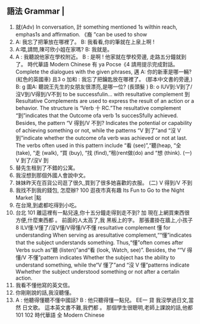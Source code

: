 ## 語法 Grammar |
1. 就(Adv)
In conversation, 計 something mentioned 1s wilthin reach,
emphas1s and affirmation.
《裔
”can be used to show
1. A: 我忘了把筆放在哪裡了。
B: 我看看,你的筆就在上泉上啊 !
2. A:喂,請問,陳可欣小姐在家嗎?
B: 我就是。
3. A : 我聽說他家在學校附近。
B : 是啊 ! 他家就在學校旁邊, 走路五分鐘就到了。
時代華語
Modern Chinese 有
ya Pocse《4
請用提示完成對話。Complete the dialogues with the given phrases,
邁 A: 你的新車是哪一輛? (紅色的英國車)
且3                  o
加和 : 我忘了把鑰匙放在哪裡了。 (那本中文書的旁邊,)
B:                  g
圖A: 聽說王先生的女朋友很漂亮,是哪一位? (長頭髮 )
B:                  o
IUV到:V到了/沒V到/V得到/V不到
to be successfulin... with resultative complement 到
Resultative Complements are used to express the result of an action or a behavior.
The structure is “Verb 十 RC.”The resultative complement “到”indicates that the
Outcome ofa verb 1s succesSfully achieved. Besides, the pattern “V 得到/V 不到?
Indicates the potential or capability of achieving something or not, while the patterns
“V 到了”and “沒 V 到”indicate whether the outcome ofa verb was achieved or not
at last. The verbs often used in this pattern include “看 (see)”,“聽(heap, “全 (take),
“走 (walk), “買 (buy), “找 (find),“租(rent做(do) and “想 (think).
(一) V 到了/沒V 到
1. 替先生租到了不錯的公寓。
2. 我沒想到那個外國人會說中文。
3. 妹妹昨天在百貨公司逛了很久,買到了很多她喜歡的衣服。
(二) V 得到/V 不到
1. 我找不到我的錢包, 怎麼辦?
100
逛夜市真有趣
Its Fun to Go to the Night Market |點
2. 在台灣,到處都吃得到小吃。
3. 台北 101 離這裡有一點兒遠,你十五分鐘走得到走不到?
加 現在上網買東西很方便,什麼東西都                      。
 前面的人太高了,我                        黑板上的字。
 那張畫掛在牆上,小孩子                              8
ILV懂:V懂了/沒V懂/V得懂/V不懂
resultative complement 懂 for understanding
When serving as aresultative complement,““懂”indicates that the subject understands
something. Thus,“懂”often comes after Verbs such as“聽 (listen)”and“看 (look,
Watch, see)”. Besides, the ““V 得懂/V 不懂”pattern indicates Whether the subject has
the ability to understand something, while the“V 懂了”and “沒 V 懂”patterns
indicate Wwhether the subject understood something or not after a certalin action.
1. 我看不懂他寫的英文信。
2. 你剛剛說的話,我沒聽懂。
3. A : 他聽得懂聽不懂中國話?
B : 他只聽得懂一點兒。
EE一
貸 我沒學過日文,當然                     日文歌。
 這本英文書不難,我們都                                  。
 那個學生很聰明,老師上課說的話,他都
101
102
時代華語         全
Modern Chinese
